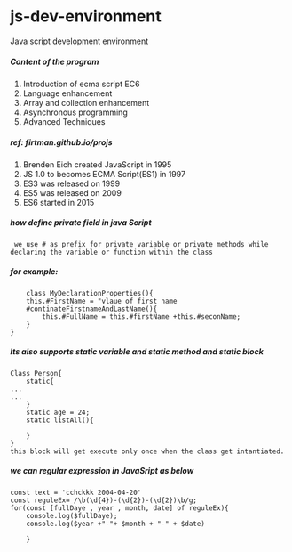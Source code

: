 # js-dev-environment
Java script development environment

##### Content of the program
1. Introduction of ecma script EC6
2. Language enhancement
3. Array and collection enhancement
4. Asynchronous programming
5. Advanced Techniques
##### ref: firtman.github.io/projs
1. Brenden Eich created JavaScript in 1995
2. JS 1.0 to becomes ECMA Script(ES1) in 1997
3. ES3 was released on 1999
4. ES5 was released on 2009
5. ES6 started in 2015
##### how define private field in java Script
``` we use # as prefix for private variable or private methods while declaring the variable or function within the class```
##### for example: 
```
    class MyDeclarationProperties(){
    this.#FirstName = "vlaue of first name
    #continateFirstnameAndLastName(){
        this.#FullName = this.#firstName +this.#seconName;
    }
}
```
##### Its also supports static variable and static method and static block
```
Class Person{
    static{
...
...
    }
    static age = 24;
    static listAll(){

    }
}
this block will get execute only once when the class get intantiated.
```

##### we can regular expression in JavaSript as below
```
const text = 'cchckkk 2004-04-20'
const reguleEx= /\b(\d{4})-(\d{2})-(\d{2})\b/g;
for(const [fullDaye , year , month, date] of reguleEx){
    console.log($fullDaye);
    console.log($year +"-"+ $month + "-" + $date)

    }
```

